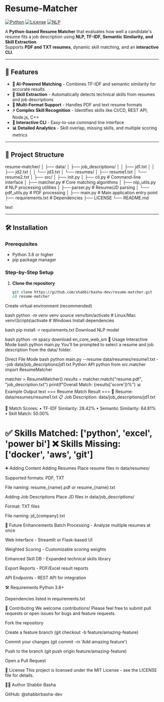 # Resume-Matcher

[![Python](https://img.shields.io/badge/Python-3.8%2B-blue)](https://python.org)
[![License](https://img.shields.io/badge/License-MIT-green)](LICENSE)
[![NLP](https://img.shields.io/badge/NLP-SpaCy%2BTransformers-orange)](https://spacy.io)

A **Python-based Resume Matcher** that evaluates how well a candidate's resume fits a job description using **NLP, TF-IDF, Semantic Similarity, and Skill Extraction**.  
Supports **PDF and TXT resumes**, dynamic skill matching, and an **interactive CLI**.

---

## 🚀 Features

- **🤖 AI-Powered Matching** - Combines TF-IDF and semantic similarity for accurate results
- **🔧 Skill Extraction** - Automatically detects technical skills from resumes and job descriptions
- **📄 Multi-Format Support** - Handles PDF and text resume formats
- **⚡ Complex Skill Recognition** - Identifies skills like CI/CD, REST API, Node.js, C++
- **💬 Interactive CLI** - Easy-to-use command line interface
- **📊 Detailed Analytics** - Skill overlap, missing skills, and multiple scoring metrics

---

## 📁 Project Structure
resume-matcher/
│
├── data/
│ ├── job_descriptions/
│ │ ├── jd1.txt
│ │ ├── jd2.txt
│ │ └── jd3.txt
│ └── resumes/
│ ├── resume1.txt
│ └── resume2.txt
│
├── src/
│ ├── init.py
│ ├── cli.py # Command-line interface
│ ├── matcher.py # Core matching algorithms
│ ├── nlp_utils.py # NLP processing utilities
│ ├── parser.py # Resume/JD parsing
│ └── pdf_utils.py # PDF processing
│
├── main.py # Main application entry point
├── requirements.txt # Dependencies
├── LICENSE
└── README.md

text

---

## 🛠 Installation

### Prerequisites
- Python 3.8 or higher
- pip package manager

### Step-by-Step Setup

1. **Clone the repository**
   ```bash
   git clone https://github.com/shabbirbasha-dev/resume-matcher.git
   cd resume-matcher
Create virtual environment (recommended)

bash
python -m venv venv
source venv/bin/activate   # Linux/Mac
venv\Scripts\activate      # Windows
Install dependencies

bash
pip install -r requirements.txt
Download NLP model

bash
python -m spacy download en_core_web_sm
📖 Usage
Interactive Mode
bash
python main.py
You'll be prompted to select a resume and job description from the data/ folder.

Direct File Mode
bash
python main.py --resume data/resumes/resume1.txt --job data/job_descriptions/jd1.txt
Python API
python
from src.matcher import ResumeMatcher

matcher = ResumeMatcher()
results = matcher.match("resume.pdf", "job_description.txt")
print(f"Overall Match: {results['score']}%")
📊 Example Output
text
=== Resume Match Result ===
📄 Resume: data/resumes/resume1.txt
📋 Job Description: data/job_descriptions/jd1.txt

🎯 Match Scores:
   • TF-IDF Similarity: 28.42%
   • Semantic Similarity: 64.81%
   • Skill Match: 50.00%

✅ Skills Matched: ['python', 'excel', 'power bi']
❌ Skills Missing: ['docker', 'aws', 'git']
===========================
➕ Adding Content
Adding Resumes
Place resume files in data/resumes/

Supported formats: PDF, TXT

File naming: resume_{name}.pdf or resume_{name}.txt

Adding Job Descriptions
Place JD files in data/job_descriptions/

Format: TXT files

File naming: jd_{company}.txt

🚧 Future Enhancements
Batch Processing - Analyze multiple resumes at once

Web Interface - Streamlit or Flask-based UI

Weighted Scoring - Customizable scoring weights

Enhanced Skill DB - Expanded technical skills library

Export Reports - PDF/Excel result reports

API Endpoints - REST API for integration

🛠 Requirements
Python 3.8+

Dependencies listed in requirements.txt

🤝 Contributing
We welcome contributions! Please feel free to submit pull requests or open issues for bugs and feature requests.

Fork the repository

Create a feature branch (git checkout -b feature/amazing-feature)

Commit your changes (git commit -m 'Add amazing feature')

Push to the branch (git push origin feature/amazing-feature)

Open a Pull Request

📄 License
This project is licensed under the MIT License - see the LICENSE file for details.

👨‍💻 Author
Shabbir Basha

GitHub: @shabbirbasha-dev

